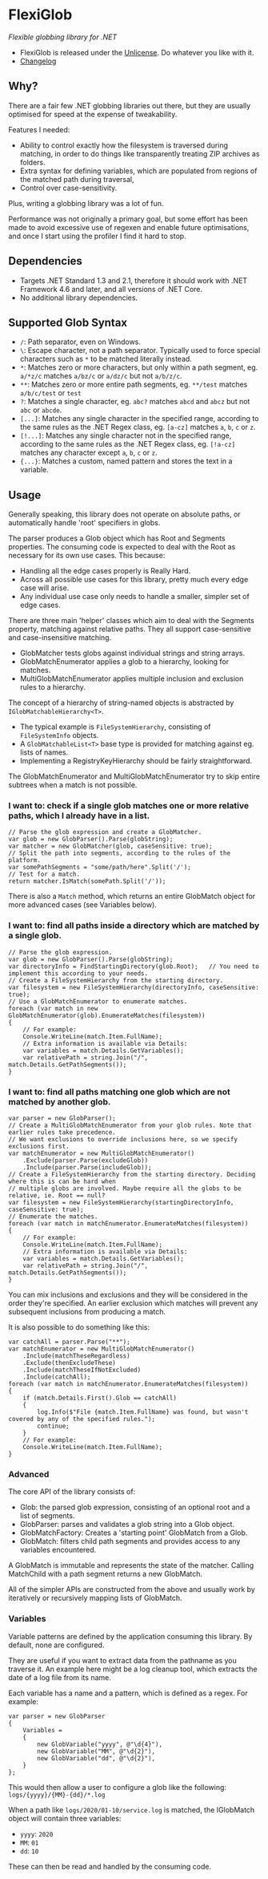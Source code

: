 # FlexiGlob

*Flexible globbing library for .NET*

* FlexiGlob is released under the [Unlicense](LICENSE). Do whatever you like with it.
* [Changelog](CHANGELOG.md)

## Why?

There are a fair few .NET globbing libraries out there, but they are usually optimised for speed at the expense of tweakability.

Features I needed:
* Ability to control exactly how the filesystem is traversed during matching, in order to do things like transparently treating ZIP archives as folders.
* Extra syntax for defining variables, which are populated from regions of the matched path during traversal,
* Control over case-sensitivity.

Plus, writing a globbing library was a lot of fun.

Performance was not originally a primary goal, but some effort has been made to avoid excessive use of regexen and enable future optimisations, and once I start using the profiler I find it hard to stop.

## Dependencies

* Targets .NET Standard 1.3 and 2.1, therefore it should work with .NET Framework 4.6 and later, and all versions of .NET Core.
* No additional library dependencies.

## Supported Glob Syntax

* `/`: Path separator, even on Windows.
* `\`: Escape character, not a path separator. Typically used to force special characters such as `*` to be matched literally instead.
* `*`: Matches zero or more characters, but only within a path segment, eg. `a/*z/c` matches `a/bz/c` or `a/dz/c` but not `a/b/z/c`.
* `**`: Matches zero or more entire path segments, eg. `**/test` matches `a/b/c/test` or `test`
* `?`: Matches a single character, eg. `abc?` matches `abcd` and `abcz` but not `abc` or `abcde`.
* `[...]`: Matches any single character in the specified range, according to the same rules as the .NET Regex class, eg. `[a-cz]` matches `a`, `b`, `c` or `z`.
* `[!...]`: Matches any single character not in the specified range, according to the same rules as the .NET Regex class, eg. `[!a-cz]` matches any character except `a`, `b`, `c` or `z`.
* `{...}`: Matches a custom, named pattern and stores the text in a variable.

## Usage

Generally speaking, this library does not operate on absolute paths, or automatically handle 'root' specifiers in globs.

The parser produces a Glob object which has Root and Segments properties. The consuming code is expected to deal with the Root as necessary for its own use cases. This because:

* Handling all the edge cases properly is Really Hard.
* Across all possible use cases for this library, pretty much every edge case will arise.
* Any individual use case only needs to handle a smaller, simpler set of edge cases.

There are three main 'helper' classes which aim to deal with the Segments property, matching against relative paths. They all support case-sensitive and case-insensitive matching.
* GlobMatcher tests globs against individual strings and string arrays.
* GlobMatchEnumerator applies a glob to a hierarchy, looking for matches.
* MultiGlobMatchEnumerator applies multiple inclusion and exclusion rules to a hierarchy.

The concept of a hierarchy of string-named objects is abstracted by `IGlobMatchableHierarchy<T>`.
* The typical example is `FileSystemHierarchy`, consisting of `FileSystemInfo` objects.
* A `GlobMatchableList<T>` base type is provided for matching against eg. lists of names.
* Implementing a RegistryKeyHierarchy should be fairly straightforward.

The GlobMatchEnumerator and MultiGlobMatchEnumerator try to skip entire subtrees when a match is not possible.

### I want to: check if a single glob matches one or more relative paths, which I already have in a list.

```
// Parse the glob expression and create a GlobMatcher.
var glob = new GlobParser().Parse(globString);
var matcher = new GlobMatcher(glob, caseSensitive: true);
// Split the path into segments, according to the rules of the platform.
var somePathSegments = "some/path/here".Split('/');
// Test for a match.
return matcher.IsMatch(somePath.Split('/'));
```

There is also a `Match` method, which returns an entire GlobMatch object for more advanced cases (see Variables below).

### I want to: find all paths inside a directory which are matched by a single glob.

```
// Parse the glob expression.
var glob = new GlobParser().Parse(globString);
var directoryInfo = FindStartingDirectory(glob.Root);   // You need to implement this according to your needs.
// Create a FileSystemHierarchy from the starting directory.
var filesystem = new FileSystemHierarchy(directoryInfo, caseSensitive: true);
// Use a GlobMatchEnumerator to enumerate matches.
foreach (var match in new GlobMatchEnumerator(glob).EnumerateMatches(filesystem))
{
    // For example:
    Console.WriteLine(match.Item.FullName);
    // Extra information is available via Details:
    var variables = match.Details.GetVariables();
    var relativePath = string.Join("/", match.Details.GetPathSegments());
}
```

### I want to: find all paths matching one glob which are not matched by another glob.

```
var parser = new GlobParser();
// Create a MultiGlobMatchEnumerator from your glob rules. Note that earlier rules take precedence.
// We want exclusions to override inclusions here, so we specify exclusions first.
var matchEnumerator = new MultiGlobMatchEnumerator()
    .Exclude(parser.Parse(excludeGlob))
    .Include(parser.Parse(includeGlob));
// Create a FileSystemHierarchy from the starting directory. Deciding where this is can be hard when
// multiple globs are involved. Maybe require all the globs to be relative, ie. Root == null?
var filesystem = new FileSystemHierarchy(startingDirectoryInfo, caseSensitive: true);
// Enumerate the matches.
foreach (var match in matchEnumerator.EnumerateMatches(filesystem))
{
    // For example:
    Console.WriteLine(match.Item.FullName);
    // Extra information is available via Details:
    var variables = match.Details.GetVariables();
    var relativePath = string.Join("/", match.Details.GetPathSegments());
}
```

You can mix inclusions and exclusions and they will be considered in the order they're specified. An earlier exclusion which matches will prevent any subsequent inclusions from producing a match.

It is also possible to do something like this:
```
var catchAll = parser.Parse("**");
var matchEnumerator = new MultiGlobMatchEnumerator()
    .Include(matchTheseRegardless)
    .Exclude(thenExcludeThese)
    .Include(matchTheseIfNotExcluded)
    .Include(catchAll);
foreach (var match in matchEnumerator.EnumerateMatches(filesystem))
{
    if (match.Details.First().Glob == catchAll)
    {
        log.Info($"File {match.Item.FullName} was found, but wasn't covered by any of the specified rules.");
        continue;
    }
    // For example:
    Console.WriteLine(match.Item.FullName);
}
```

### Advanced

The core API of the library consists of:
* Glob: the parsed glob expression, consisting of an optional root and a list of segments.
* GlobParser: parses and validates a glob string into a Glob object.
* GlobMatchFactory: Creates a 'starting point' GlobMatch from a Glob.
* GlobMatch: filters child path segments and provides access to any variables encountered.

A GlobMatch is immutable and represents the state of the matcher. Calling MatchChild with a path segment returns a new GlobMatch.

All of the simpler APIs are constructed from the above and usually work by iteratively or recursively mapping lists of GlobMatch.

### Variables

Variable patterns are defined by the application consuming this library. By default, none are configured.

They are useful if you want to extract data from the pathname as you traverse it. An example here might be a log cleanup tool, which extracts the date of a log file from its name.

Each variable has a name and a pattern, which is defined as a regex. For example:
```
var parser = new GlobParser
{
    Variables =
    {
        new GlobVariable("yyyy", @"\d{4}"),
        new GlobVariable("MM", @"\d{2}"),
        new GlobVariable("dd", @"\d{2}"),
    }
};
```

This would then allow a user to configure a glob like the following: `logs/{yyyy}/{MM}-{dd}/*.log`

When a path like `logs/2020/01-10/service.log` is matched, the IGlobMatch object will contain three variables:
* `yyyy`: `2020`
* `MM`: `01`
* `dd`: `10`

These can then be read and handled by the consuming code.
